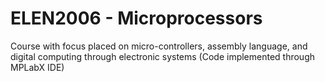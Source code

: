 # ELEN2006 - Microprocessors
Course with focus placed on micro-controllers, assembly language, and digital computing through electronic systems (Code implemented through MPLabX IDE)
